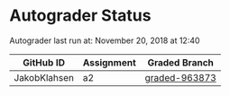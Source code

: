 # Autograder Status
Autograder last run at: November 20, 2018 at 12:40

| GitHub ID | Assignment | Graded Branch |
|-----------|------------|---------------|
| JakobKlahsen | a2 | [graded-963873](https://github.com/Fall2018COMP401-001/a2-JakobKlahsen/tree/graded-963873) | 

